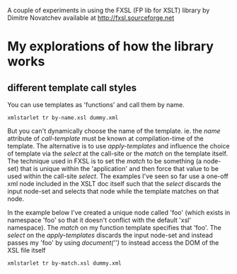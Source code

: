 A couple of experiments in using the FXSL (FP lib for XSLT) library by Dimitre Novatchev available at http://fxsl.sourceforge.net

# My explorations of how the library works

## different template call styles

You can use templates as 'functions' and call them by name.

    xmlstarlet tr by-name.xsl dummy.xml

But you can't dynamically choose the name of the template. ie. the *name* attribute of *call-template* must be known at compilation-time of the template. The alternative is to use *apply-templates* and influence the choice of template via the *select* at the call-site or the *match* on the template itself. The technique used in FXSL is to set the *match* to be something (a node-set) that is unique within the 'application' and then force that value to be used within the call-site *select*. The examples I've seen so far use a one-off xml node included in the XSLT doc itself such that the *select* discards the input node-set and selects that node while the template matches on that node.

In the example below I've created a unique node called 'foo' (which exists in namespace 'foo' so that it doesn't conflict with the default 'xsl' namespace). The *match* on my function template specifies that 'foo'. The *select* on the *apply-templates* discards the input node-set and instead passes my 'foo' by using *document('')* to instead access the DOM of the XSL file itself

    xmlstarlet tr by-match.xsl dummy.xml
